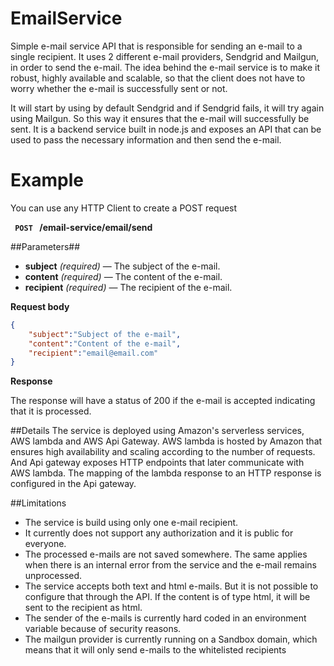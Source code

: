 # EmailService
Simple e-mail service API that is responsible for sending an e-mail to a single recipient. It uses 2 different e-mail providers, Sendgrid and Mailgun, in order to send the e-mail. The idea behind the e-mail service is to make it robust, highly available and scalable, so that the client does not have to worry whether the e-mail is successfully sent or not. 

It will start by using by default Sendgrid and if Sendgrid fails, it will try again using Mailgun. So this way it ensures that the e-mail will successfully be sent. It is a backend service built in node.js and exposes an API that can be used to pass the necessary information and then send the e-mail.

# Example
You can use any HTTP Client to create a POST request

**<code> POST </code> /email-service/email/send** 

##Parameters##
- **subject** _(required)_ — The subject of the e-mail.
- **content** _(required)_ — The content of the e-mail.
- **recipient** _(required)_ — The recipient of the e-mail.

**Request body**
```JSON
{
    "subject":"Subject of the e-mail", 
    "content":"Content of the e-mail", 
    "recipient":"email@email.com"
}
``` 

**Response**

The response will have a status of 200 if the e-mail is accepted indicating that it is processed.


##Details
The service is deployed using Amazon's serverless services, AWS lambda and AWS Api Gateway. AWS lambda is hosted by Amazon that ensures high availability and scaling according to the number of requests. And Api gateway exposes HTTP endpoints that later communicate with AWS lambda. The mapping of the lambda response to an HTTP response is configured in the Api gateway.


##Limitations
- The service is build using only one e-mail recipient. 
- It currently does not support any authorization and it is public for everyone.
- The processed e-mails are not saved somewhere. The same applies when there is an internal error from the service and the e-mail remains unprocessed.
- The service accepts both text and html e-mails. But it is not possible to configure that through the API. If the content is of type html, it will be sent to the recipient as html.
- The sender of the e-mails is currently hard coded in an environment variable because of security reasons. 
- The mailgun provider is currently running on a Sandbox domain, which means that it will only send e-mails to the whitelisted recipients
